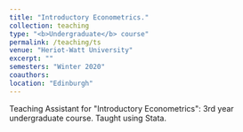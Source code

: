 ```yaml
---
title: "Introductory Econometrics."
collection: teaching
type: "<b>Undergraduate</b> course"
permalink: /teaching/ts
venue: "Heriot-Watt University"
excerpt: ""
semesters: "Winter 2020"
coauthors: 
location: "Edinburgh"
---
```


Teaching Assistant for "Introductory Econometrics": 3rd year undergraduate course. Taught using Stata.
